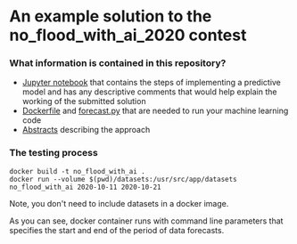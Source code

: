 # An example solution to the no_flood_with_ai_2020 contest

### What information is contained in this repository?
* [Jupyter notebook](https://github.com/kclosu/no_flood_with_ai/blob/main/no_floods_with_ai.ipynb)  that contains the steps of implementing a predictive model and has any descriptive comments that would help explain the working of the submitted solution
* [Dockerfile](https://github.com/kclosu/no_flood_with_ai/blob/main/Dockerfile) and [forecast.py](https://github.com/kclosu/no_flood_with_ai/blob/main/forecast.py) that are needed to run your machine learning code
*  [Abstracts](https://github.com/kclosu/no_flood_with_ai/blob/main/abstracts.pdf) describing the approach


### The testing process
```
docker build -t no_flood_with_ai .
docker run --volume $(pwd)/datasets:/usr/src/app/datasets no_flood_with_ai 2020-10-11 2020-10-21
```
Note, you don't need to include datasets in a docker image.

As you can see, docker container runs with command line parameters that specifies the start and end of the period of data forecasts.
